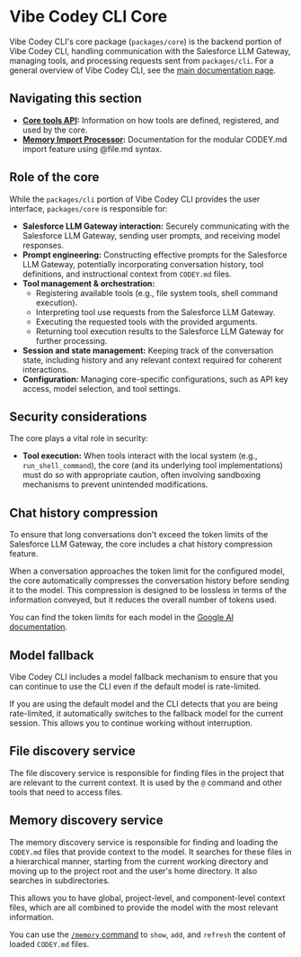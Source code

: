 # Vibe Codey CLI Core

Vibe Codey CLI's core package (`packages/core`) is the backend portion of Vibe Codey CLI, handling communication with the Salesforce LLM Gateway, managing tools, and processing requests sent from `packages/cli`. For a general overview of Vibe Codey CLI, see the [main documentation page](../index.md).

## Navigating this section

- **[Core tools API](./tools-api.md):** Information on how tools are defined, registered, and used by the core.
- **[Memory Import Processor](./memport.md):** Documentation for the modular CODEY.md import feature using @file.md syntax.

## Role of the core

While the `packages/cli` portion of Vibe Codey CLI provides the user interface, `packages/core` is responsible for:

- **Salesforce LLM Gateway interaction:** Securely communicating with the Salesforce LLM Gateway, sending user prompts, and receiving model responses.
- **Prompt engineering:** Constructing effective prompts for the Salesforce LLM Gateway, potentially incorporating conversation history, tool definitions, and instructional context from `CODEY.md` files.
- **Tool management & orchestration:**
  - Registering available tools (e.g., file system tools, shell command execution).
  - Interpreting tool use requests from the Salesforce LLM Gateway.
  - Executing the requested tools with the provided arguments.
  - Returning tool execution results to the Salesforce LLM Gateway for further processing.
- **Session and state management:** Keeping track of the conversation state, including history and any relevant context required for coherent interactions.
- **Configuration:** Managing core-specific configurations, such as API key access, model selection, and tool settings.

## Security considerations

The core plays a vital role in security:

- **Tool execution:** When tools interact with the local system (e.g., `run_shell_command`), the core (and its underlying tool implementations) must do so with appropriate caution, often involving sandboxing mechanisms to prevent unintended modifications.

## Chat history compression

To ensure that long conversations don't exceed the token limits of the Salesforce LLM Gateway, the core includes a chat history compression feature.

When a conversation approaches the token limit for the configured model, the core automatically compresses the conversation history before sending it to the model. This compression is designed to be lossless in terms of the information conveyed, but it reduces the overall number of tokens used.

You can find the token limits for each model in the [Google AI documentation](https://ai.google.dev/gemini-api/docs/models).

## Model fallback

Vibe Codey CLI includes a model fallback mechanism to ensure that you can continue to use the CLI even if the default model is rate-limited.

If you are using the default model and the CLI detects that you are being rate-limited, it automatically switches to the fallback model for the current session. This allows you to continue working without interruption.

## File discovery service

The file discovery service is responsible for finding files in the project that are relevant to the current context. It is used by the `@` command and other tools that need to access files.

## Memory discovery service

The memory discovery service is responsible for finding and loading the `CODEY.md` files that provide context to the model. It searches for these files in a hierarchical manner, starting from the current working directory and moving up to the project root and the user's home directory. It also searches in subdirectories.

This allows you to have global, project-level, and component-level context files, which are all combined to provide the model with the most relevant information.

You can use the [`/memory` command](../cli/commands.md) to `show`, `add`, and `refresh` the content of loaded `CODEY.md` files.
